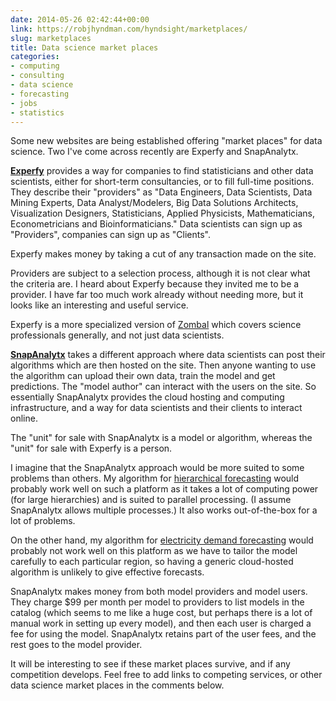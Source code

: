 ```yaml
---
date: 2014-05-26 02:42:44+00:00
link: https://robjhyndman.com/hyndsight/marketplaces/
slug: marketplaces
title: Data science market places
categories:
- computing
- consulting
- data science
- forecasting
- jobs
- statistics
---
```


Some new websites are being established offering "market places" for data science. Two I've come across recently are Experfy and SnapAnalytx.<!-- more -->

**[Experfy](http://www.experfy.com)** provides a way for companies to find statisticians and other data scientists, either for short-term consultancies, or to fill full-time positions. They describe their "providers" as "Data Engineers, Data Scientists, Data Mining Experts, Data Analyst/Modelers, Big Data Solutions Architects, Visualization Designers, Statisticians, Applied Physicists, Mathematicians, Econometricians and Bioinformaticians." Data scientists can sign up as "Providers", companies can sign up as "Clients".

Experfy makes money by taking a cut of any transaction made on the site.

Providers are subject to a selection process, although it is not clear what the criteria are. I heard about Experfy because they invited me to be a provider. I have far too much work already without needing more, but it looks like an interesting and useful service.

Experfy is a more specialized version of [Zombal](http://zombal.com/) which covers science professionals generally, and not just data scientists.

**[SnapAnalytx](http://snapanalytx.com)** takes a different approach where data scientists can post their algorithms which are then hosted on the site. Then anyone wanting to use the algorithm can upload their own data, train the model and get predictions. The "model author" can interact with the users on the site. So essentially SnapAnalytx provides the cloud hosting and computing infrastructure, and a way for data scientists and their clients to interact online.

The "unit" for sale with SnapAnalytx is a model or algorithm, whereas the "unit" for sale with Experfy is a person.

I imagine that the SnapAnalytx approach would be more suited to some problems than others. My algorithm for [hierarchical forecasting](/publications/foresight-hts/) would probably work well on such a platform as it takes a lot of computing power (for large hierarchies) and is suited to parallel processing. (I assume SnapAnalytx allows multiple processes.) It also works out-of-the-box for a lot of problems.

On the other hand, my algorithm for [electricity demand forecasting](/publications/mefm/) would probably not work well on this platform as we have to tailor the model carefully to each particular region, so having a generic cloud-hosted algorithm is unlikely to give effective forecasts.

SnapAnalytx makes money from both model providers and model users. They charge $99 per month per model to providers to list models in the catalog (which seems to me like a huge cost, but perhaps there is a lot of manual work in setting up every model), and then each user is charged a fee for using the model. SnapAnalytx retains part of the user fees, and the rest goes to the model provider.

It will be interesting to see if these market places survive, and if any competition develops. Feel free to add links to competing services, or other data science market places in the comments below.
